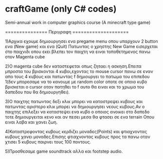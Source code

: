 # craftGame (only C# codes)
Semi-annual work in computer graphics course (A minecraft type game)

=============== Περιγραφη ====================

1)Αρχικα εχουμε δημιουργησει ενα pregame menu οπου υπαρχουν 2 button ενα (New game) και ενα (Quit)
  Πατωντας ο χρηστης New Game εισερχεται στο παιχνιδι οπου εκει βλεπει τον παιχτη να ειναι τοποθετημενος πανω στον Magenta cube 

2)O magenta cube δεν καταστεφεται οπως ζηταει η ασκηση.Επειτα μπροστα του βρισκονται 4 κυβοι,εχοντας το mouse cursor πανω σε εναν απο 
  τους 4 κυβους και πατωντας f δημιουργει το πατωμα του επιπεδου 1(δεν μπορεσαμε να το κανουμε με random color οποτε σε οποιο κυβο βρισκεται 
  ο cursor οταν πατηθει το f αυτο θα ειναι και το χρωμα του δαπεδου που θα δημιουργηθει).

3)Ο παιχτης πατωντας δεξι κλικ μπορει να καταστρεψει κυβους και πατωντας αριστερο κλικ μπορει να δημιουργησει νεους κυβους.Αν ο παιχτης επιλεξει
  να καταστεψει ενα κυβο ο οποιος ανοικει στο δαπεδο τοτε δημιουργειται κενο και αν πεσει μεσα θα φτασει σε ενα terrain Οπου ειναι λαβα και χανει ζωη.

4)Καταστρεφοντας κυβους κερδιζει μοναδες(Points) και φτιαχνοντας κυβους χανει μοναδες.Επισης φτιαχνοντας κυβους προς τα πανω οταν χτισει 5 κυβους 
  παιρνει τους 100 ποντους.

5)Προσθεσαμε game soundtrack αλλα και footstep audio.
